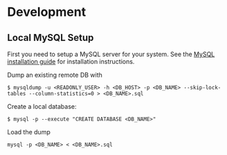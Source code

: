 # Development

## Local MySQL Setup

First you need to setup a MySQL server for your system. See the
[MySQL installation guide](https://dev.mysql.com/doc/mysql-installation-excerpt/5.7/en/)
for installation instructions.

Dump an existing remote DB with
```
$ mysqldump -u <READONLY_USER> -h <DB_HOST> -p <DB_NAME> --skip-lock-tables --column-statistics=0 > <DB_NAME>.sql
```

Create a local database:
```
$ mysql -p --execute "CREATE DATABASE <DB_NAME>"
```

Load the dump
```
mysql -p <DB_NAME> < <DB_NAME>.sql
```
